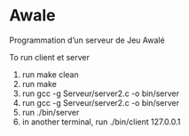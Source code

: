 # Awale
Programmation d’un serveur de Jeu Awalé

To run client et server
1. run make clean
2. run make
3. run gcc -g Serveur/server2.c -o bin/server
4. run gcc -g Serveur/server2.c -o bin/server
5. run ./bin/server
6. in another terminal, run ./bin/client 127.0.0.1 <pseudo>